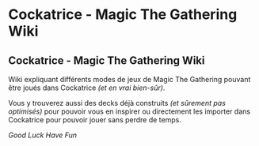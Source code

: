 # Cockatrice - Magic The Gathering Wiki
## Cockatrice - Magic The Gathering Wiki

Wiki expliquant différents modes de jeux de Magic The Gathering pouvant être joués 
dans Cockatrice *(et en vrai bien-sûr)*.

Vous y trouverez aussi des decks déjà construits *(et sûrement pas optimisés)* pour 
pouvoir vous en inspirer ou directement les importer dans Cockatrice pour pouvoir jouer 
sans perdre de temps.

*Good Luck Have Fun*

